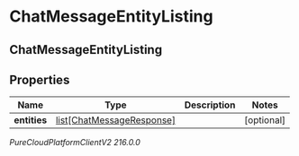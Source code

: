 # ChatMessageEntityListing

## ChatMessageEntityListing

## Properties

|Name | Type | Description | Notes|
|------------ | ------------- | ------------- | -------------|
| **entities** | [list[ChatMessageResponse]](ChatMessageResponse) |  | [optional] |



_PureCloudPlatformClientV2 216.0.0_
